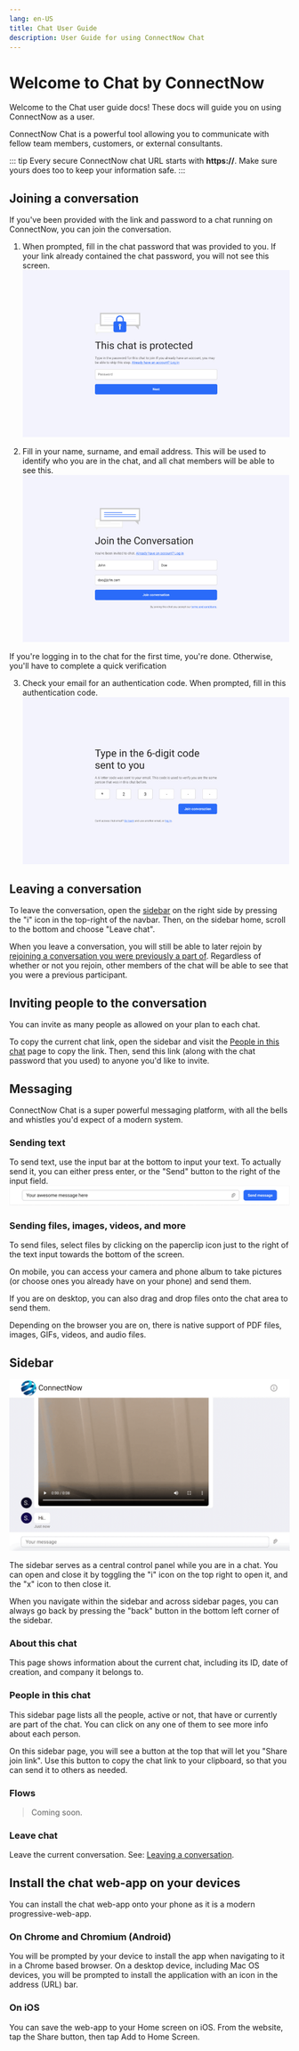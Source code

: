 ```yaml
---
lang: en-US
title: Chat User Guide
description: User Guide for using ConnectNow Chat
---
```

# Welcome to Chat by ConnectNow
Welcome to the Chat user guide docs! These docs will guide you on using ConnectNow as a user.

ConnectNow Chat is a powerful tool allowing you to communicate with fellow team members, customers, or external consultants.

::: tip
Every secure ConnectNow chat URL starts with **https://**. Make sure yours does too to keep your information safe.
:::

## Joining a conversation

If you've been provided with the link and password to a chat running on ConnectNow, you can join the conversation.

1. When prompted, fill in the chat password that was provided to you. If your link already contained the chat password, you will not see this screen. ![Password screen](./join_convo_password.jpg)

2. Fill in your name, surname, and email address. This will be used to identify who you are in the chat, and all chat members will be able to see this. ![Join screen](./join_convo_who.jpg)

If you're logging in to the chat for the first time, you're done. Otherwise, you'll have to complete a quick verification

3. Check your email for an authentication code. When prompted, fill in this authentication code. ![Auth code confirm screen](./join_convo_confirm.jpg)

## Leaving a conversation

To leave the conversation, open the [sidebar](#sidebar) on the right side by pressing the "i" icon in the top-right of the navbar. Then, on the sidebar home, scroll to the bottom and choose "Leave chat".

When you leave a conversation, you will still be able to later rejoin by [rejoining a conversation you were previously a part of](#rejoining-a-conversation-you-were-previously-a-part-of). Regardless of whether or not you rejoin, other members of the chat will be able to see that you were a previous participant.

## Inviting people to the conversation

You can invite as many people as allowed on your plan to each chat.

To copy the current chat link, open the sidebar and visit the [People in this chat](#people-in-this-chat) page to copy the link. Then, send this link (along with the chat password that you used) to anyone you'd like to invite.

## Messaging

ConnectNow Chat is a super powerful messaging platform, with all the bells and whistles you'd expect of a modern system.

### Sending text

To send text, use the input bar at the bottom to input your text. To actually send it, you can either press enter, or the "Send" button to the right of the input field. ![input bar](./input_bar.jpg)

### Sending files, images, videos, and more

To send files, select files by clicking on the paperclip icon just to the right of the text input towards the bottom of the screen.

On mobile, you can access your camera and phone album to take pictures (or choose ones you already have on your phone) and send them.

If you are on desktop, you can also drag and drop files onto the chat area to send them.

Depending on the browser you are on, there is native support of PDF files, images, GIFs, videos, and audio files.

## Sidebar

![Sidebar](./sidebar.gif)

The sidebar serves as a central control panel while you are in a chat. You can open and close it by toggling the "i" icon on the top right to open it, and the "x" icon to then close it.

When you navigate within the sidebar and across sidebar pages, you can always go back by pressing the "back" button in the bottom left corner of the sidebar.

### About this chat

This page shows information about the current chat, including its ID, date of creation, and company it belongs to.

### People in this chat

This sidebar page lists all the people, active or not, that have or currently are part of the chat. You can click on any one of them to see more info about each person.

On this sidebar page, you will see a button at the top that will let you "Share join link". Use this button to copy the chat link to your clipboard, so that you can send it to others as needed.

### Flows

> Coming soon.

### Leave chat

Leave the current conversation. See: [Leaving a conversation](#leaving-a-conversation).

## Install the chat web-app on your devices

You can install the chat web-app onto your phone as it is a modern progressive-web-app.

### On Chrome and Chromium (Android)

You will be prompted by your device to install the app when navigating to it in a Chrome based browser. On a desktop device, including Mac OS devices, you will be prompted to install the application with an icon in the address (URL) bar.

### On iOS

You can save the web-app to your Home screen on iOS. From the website, tap the Share button, then tap Add to Home Screen.